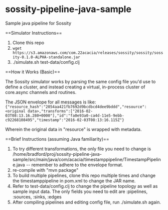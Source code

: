# sossity-pipeline-java-sample
Sample java pipeline for Sossity


==Simulator Instructions==

1. Clone this repo
1. `wget https://s3.amazonaws.com/com.22acacia/releases/sossity/sossity/sossity-0.1.0-ALPHA-standalone.jar`
1. ./simulate.sh test-data/config.clj

==How it Works (Basic)==

The Sossity simulator works by parsing the same config file you'd use to define a cluster, and instead creating a virtual, in-process cluster of core.async channels and routines.

The JSON envelope for all messages is like:
`{"resource_hash":"2054aa421fb7692d9bcdbcd4dee9bddd","resource":<original data>,"transforms":["2016-02-03T08:13.16.280+0000"],"id":"fa0e93a0-ca4d-11e5-9ebb-c92268108495","timestamp":"2016-02-03T08:13:16.115Z"}`

Wherein the original data in "resource" is wrapped with metadata.


==Brief Instructions (assuming Java familiarity)==

1. To try different transformations, the only file you need to change is /home/bradford/proj/sossity-pipeline-java-sample/src/main/java/com/acacia/timestamppipeline/TimestampPipeline.java -- remember to adhere to the envelope format.
1. re-compile with "mvn package"
1. To build multiple pipelines, clone this repo multiple times and change the <artifactId>timestamppipeline</artifactId> in pom.xml to change the JAR name.
1. Refer to test-data/config.clj to change the pipeline topology as well as sample input data. The only fields you need to edit are :pipelines, :sources, :sinks, :edges
1. After compiling pipelines and editing config file, run ./simulate.sh <path-to-config> again.